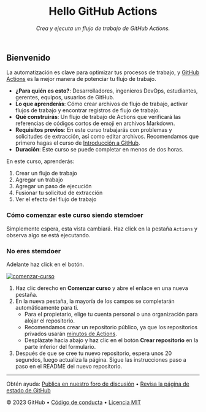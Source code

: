 <header>

# Hello GitHub Actions

_Crea y ejecuta un flujo de trabajo de GitHub Actions._

</header>

## Bienvenido

La automatización es clave para optimizar tus procesos de trabajo, y [GitHub Actions](https://docs.github.com/actions) es la mejor manera de potenciar tu flujo de trabajo.

- **¿Para quién es esto?**: Desarrolladores, ingenieros DevOps, estudiantes, gerentes, equipos, usuarios de GitHub.
- **Lo que aprenderás**: Cómo crear archivos de flujo de trabajo, activar flujos de trabajo y encontrar registros de flujo de trabajo.
- **Qué construirás**: Un flujo de trabajo de Actions que verificará las referencias de códigos cortos de emoji en archivos Markdown.
- **Requisitos previos**: En este curso trabajarás con problemas y solicitudes de extracción, así como editar archivos. Recomendamos que primero hagas el curso de [Introducción a GitHub](https://github.com/skills/introduction-to-github).
- **Duración**: Este curso se puede completar en menos de dos horas.

En este curso, aprenderás:

1. Crear un flujo de trabajo
2. Agregar un trabajo
3. Agregar un paso de ejecución
4. Fusionar tu solicitud de extracción
5. Ver el efecto del flujo de trabajo


### Cómo comenzar este curso siendo stemdoer

Simplemente espera, esta vista cambiará. 
Haz click en la pestaña ``Actions`` y observa algo se está ejecutando.

### No eres stemdoer

Adelante haz click en el botón.


[![comenzar-curso](https://user-images.githubusercontent.com/1221423/235727646-4a590299-ffe5-480d-8cd5-8194ea184546.svg)](https://github.com/new?template_name=hello-github-actions&template_owner=stemdo-labs&description=Creando+acciones+y+usandolas+en+un+workflow&visibility=public)



1. Haz clic derecho en **Comenzar curso** y abre el enlace en una nueva pestaña.
2. En la nueva pestaña, la mayoría de los campos se completarán automáticamente para ti.
   - Para el propietario, elige tu cuenta personal o una organización para alojar el repositorio.
   - Recomendamos crear un repositorio público, ya que los repositorios privados usarán [minutos de Actions](https://docs.github.com/en/billing/managing-billing-for-github-actions/about-billing-for-github-actions).
   - Desplázate hacia abajo y haz clic en el botón **Crear repositorio** en la parte inferior del formulario.
3. Después de que se cree tu nuevo repositorio, espera unos 20 segundos, luego actualiza la página. Sigue las instrucciones paso a paso en el README del nuevo repositorio.

<footer>

---

Obtén ayuda: [Publica en nuestro foro de discusión](https://github.com/orgs/skills/discussions/categories/hello-github-actions) &bull; [Revisa la página de estado de GitHub](https://www.githubstatus.com/)

&copy; 2023 GitHub &bull; [Código de conducta](https://www.contributor-covenant.org/version/2/1/code_of_conduct/code_of_conduct.md) &bull; [Licencia MIT](https://gh.io/mit)

</footer>

